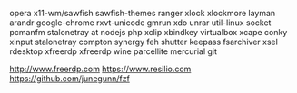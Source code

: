 opera
x11-wm/sawfish 
sawfish-themes
ranger
xlock
xlockmore
layman
arandr
google-chrome
rxvt-unicode
gmrun 
xdo
unrar
util-linux
socket 
pcmanfm 
stalonetray 
at 
nodejs 
php 
xclip 
xbindkey 
virtualbox
xcape
conky
xinput
stalonetray
compton
synergy
feh
shutter
keepass
fsarchiver
xsel
rdesktop
xfreerdp
xfreerdp
wine
parcellite
mercurial
git

http://www.freerdp.com
https://www.resilio.com
https://github.com/junegunn/fzf
